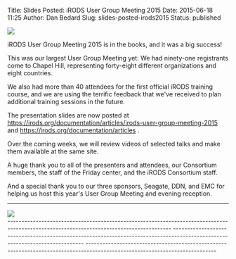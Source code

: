 Title: Slides Posted: iRODS User Group Meeting 2015
Date: 2015-06-18 11:25
Author: Dan Bedard
Slug: slides-posted-irods2015
Status: published

<div class="full_image"><img src="{filename}/uploads/2015/06/iRODS2015-Group-Photo.png" /></div>

iRODS User Group Meeting 2015 is in the books, and it was a big success!

This was our largest User Group Meeting yet: We had ninety-one
registrants come to Chapel Hill, representing forty-eight different
organizations and eight countries.

We also had more than 40 attendees for the first official iRODS training
course, and we are using the terrific feedback that we've received to
plan additional training sessions in the future.

The presentation slides are now posted at
<https://irods.org/documentation/articles/irods-user-group-meeting-2015>
and <https://irods.org/documentation/articles> .

Over the coming weeks, we will review videos of selected talks and make
them available at the same site.

A huge thank you to all of the presenters and attendees, our Consortium
members, the staff of the Friday center, and the iRODS Consortium staff.

And a special thank you to our three sponsors, Seagate, DDN, and EMC for
helping us host this year's User Group Meeting and evening reception.

  ---------------------------------------------------------------------------------------------------------------------------------------- ---------------------------------------------------------------------------------------------------------------------------- ----------------------------------------------------------------------------------------------------------------------------
  <div class="full_image"><img src="{filename}/uploads/2015/06/EMC.png" /></div>
  ---------------------------------------------------------------------------------------------------------------------------------------- ---------------------------------------------------------------------------------------------------------------------------- ----------------------------------------------------------------------------------------------------------------------------


